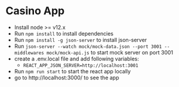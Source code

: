# Casino App

- Install node >= v12.x
- Run `npm install` to install dependencies
- Run `npm install -g json-server` to install json-server
- Run `json-server --watch mock/mock-data.json --port 3001 --middlewares mock/mock-api.js` to start mock server on port 3001
- create a .env.local file and add following variables:
  - `REACT_APP_JSON_SERVER=http://localhost:3001`
- Run `npm run start` to start the react app locally
- go to http://localhost:3000/ to see the app
